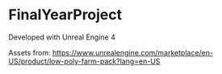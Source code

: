 # FinalYearProject

Developed with Unreal Engine 4

Assets from: https://www.unrealengine.com/marketplace/en-US/product/low-poly-farm-pack?lang=en-US
